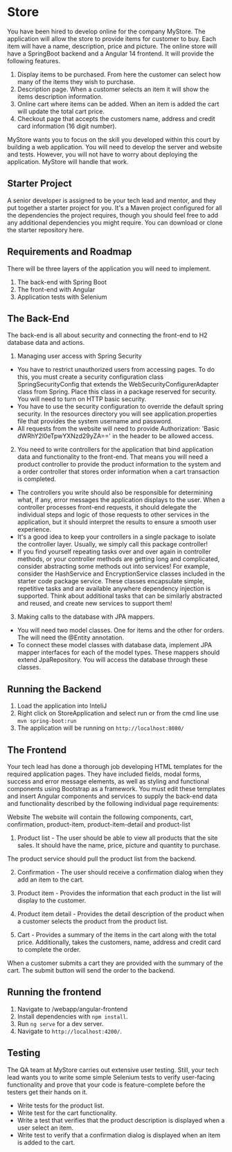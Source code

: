 # Store

You have been hired to develop online for the company MyStore. The application will allow the store to provide items for customer to buy. Each item will have a name, description, price and picture. The online store will have a SpringBoot backend and a Angular 14 frontend. It will provide the following features. 

1. Display items to be purchased. From here the customer can select how many of the items they wish to purchase. 
2. Description page. When a customer selects an item it will show the items description information.
3. Online cart where items can be added. When an item is added the cart will update the total cart price.
4. Checkout page that accepts the customers name, address and credit card information (16 digit number).

MyStore wants you to focus on the skill you developed within this court by building a web application. You will need to develop the server and website and tests. However, you will not have to worry about deploying the application. MyStore will handle that work.

## Starter Project
A senior developer is assigned to be your tech lead and mentor, and they put together a starter project for you. It's a Maven project configured for all the dependencies the project requires, though you should feel free to add any additional dependencies you might require. You can download or clone the starter repository here.

## Requirements and Roadmap
There will be three layers of the application you will need to implement.

1. The back-end with Spring Boot
2. The front-end with Angular
3. Application tests with Selenium

## The Back-End
The back-end is all about security and connecting the front-end to H2 database data and actions.

1. Managing user access with Spring Security
* You have to restrict unauthorized users from accessing pages. To do this, you must create a security configuration class SpringSecurityConfig that extends the WebSecurityConfigurerAdapter class from Spring. Place this class in a package reserved for security. You will need to turn on HTTP basic security. 
* You have to use the security configuration to override the default spring security. In the resources directory you will see application.properties file that provides the system username and password. 
* All requests from the website will need to provide Authorization: 'Basic dWRhY2l0eTpwYXNzd29yZA==' in the header to be allowed access.
2. You need to write controllers for the application that bind application data and functionality to the front-end. That means you will need a product controller to provide the product information to the system and a order controller that stores order information when a cart transaction is completed. 
* The controllers you write should also be responsible for determining what, if any, error messages the application displays to the user. When a controller processes front-end requests, it should delegate the individual steps and logic of those requests to other services in the application, but it should interpret the results to ensure a smooth user experience.
* It's a good idea to keep your controllers in a single package to isolate the controller layer. Usually, we simply call this package controller!
* If you find yourself repeating tasks over and over again in controller methods, or your controller methods are getting long and complicated, consider abstracting some methods out into services! For example, consider the HashService and EncryptionService classes included in the starter code package service. These classes encapsulate simple, repetitive tasks and are available anywhere dependency injection is supported. Think about additional tasks that can be similarly abstracted and reused, and create new services to support them!
3. Making calls to the database with JPA mappers.
* You will need two model classes. One for items and the other for orders. The will need the @Entity annotation.
* To connect these model classes with database data, implement JPA mapper interfaces for each of the model types. These mappers should extend JpaRepository. You will access the database through these classes.

## Running the Backend

1. Load the application into InteliJ
2. Right click on StoreApplication and select run or from the cmd line use `mvn spring-boot:run`
3. The application will be running on  `http://localhost:8080/`

## The Frontend
Your tech lead has done a thorough job developing HTML templates for the required application pages. They have included fields, modal forms, success and error message elements, as well as styling and functional components using Bootstrap as a framework. You must edit these templates and insert Angular components and services to supply the back-end data and functionality described by the following individual page requirements:

Website
The website will contain the following components, cart, confirmation, product-item, product-item-detail and product-list

1. Product list - 
The user should be able to view all products that the site sales. It should have the name, price, picture and quantity to purchase.

The product service should pull the product list from the backend. 

2. Confirmation - 
The user should receive a confirmation dialog when they add an item to the cart. 

3. Product item - 
Provides the information that each product in the list will display to the customer.

4. Product item detail - 
Provides the detail description of the product when a customer selects the product from the product list. 

5. Cart - 
Provides a summary of the items in the cart along with the total price. Additionally, takes the customers, name, address and credit card to complete the order. 

When a customer submits a cart they are provided with the summary of the cart. The submit button will send the order to the backend. 

## Running the frontend 

1. Navigate to /webapp/angular-frontend
2. Install dependencies with `npm install`.
3. Run `ng serve` for a dev server.
4. Navigate to `http://localhost:4200/`.

## Testing
The QA team at MyStore carries out extensive user testing. Still, your tech lead wants you to write some simple Selenium tests to verify user-facing functionality and prove that your code is feature-complete before the testers get their hands on it.

* Write tests for the product list.
* Write test for the cart functionality. 
* Write a test that verifies that the product description is displayed when a user select an item.
* Write test to verify that a confirmation dialog is displayed when an item is added to the cart.
